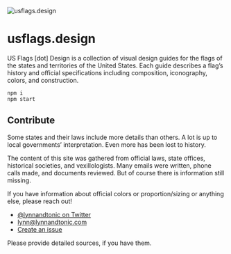![usflags.design](https://usflags.design/assets/images/og/og-default.jpg)

# usflags.design

US Flags [dot] Design is a collection of visual design guides for the flags of the states and territories of the United States. Each guide describes a flag’s history and official specifications including composition, iconography, colors, and construction.

```
npm i
npm start
```

## Contribute

Some states and their laws include more details than others. A lot is up to local governments’ interpretation. Even more has been lost to history.

The content of this site was gathered from official laws, state offices, historical societies, and vexillologists. Many emails were written, phone calls made, and documents reviewed. But of course there is information still missing.

If you have information about official colors or proportion/sizing or anything else, please reach out!

- [@lynnandtonic on Twitter](https://twitter.com/lynnandtonic)
- [lynn@lynnandtonic.com](mailto:lynn@lynnandtonic.com)
- [Create an issue](https://github.com/lynnandtonic/usflags.design/issues)

Please provide detailed sources, if you have them.
